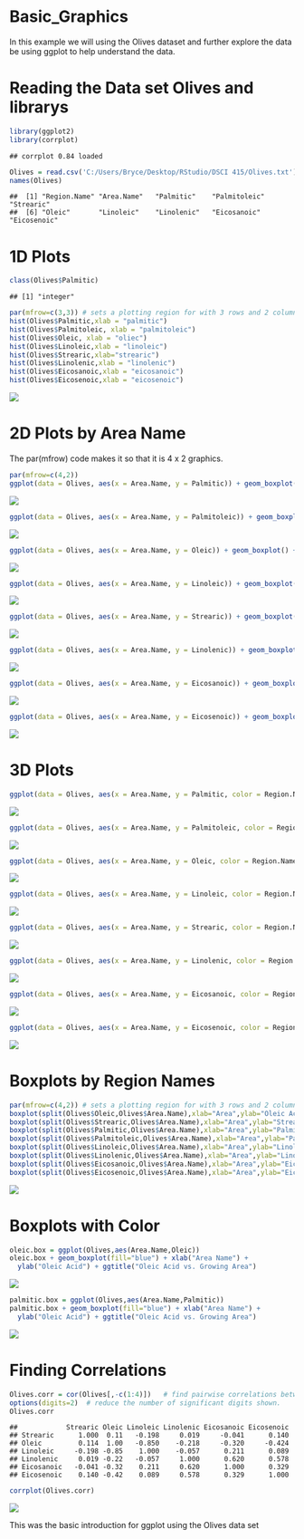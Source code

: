Basic\_Graphics
================

In this example we will using the Olives dataset and further explore the
data be using ggplot to help understand the data.

# Reading the Data set Olives and librarys

``` r
library(ggplot2)
library(corrplot)
```

    ## corrplot 0.84 loaded

``` r
Olives = read.csv('C:/Users/Bryce/Desktop/RStudio/DSCI 415/Olives.txt')
names(Olives)
```

    ##  [1] "Region.Name" "Area.Name"   "Palmitic"    "Palmitoleic" "Strearic"   
    ##  [6] "Oleic"       "Linoleic"    "Linolenic"   "Eicosanoic"  "Eicosenoic"

# 1D Plots

``` r
class(Olives$Palmitic)
```

    ## [1] "integer"

``` r
par(mfrow=c(3,3)) # sets a plotting region for with 3 rows and 2 columns
hist(Olives$Palmitic,xlab = "palmitic")
hist(Olives$Palmitoleic, xlab = "palmitoleic")
hist(Olives$Oleic, xlab = "oliec")
hist(Olives$Linoleic,xlab = "linoleic")
hist(Olives$Strearic,xlab="strearic")
hist(Olives$Linolenic,xlab = "linolenic")
hist(Olives$Eicosanoic,xlab = "eicosanoic")
hist(Olives$Eicosenoic,xlab = "eicosenoic")
```

![](Basic_ggplots_files/figure-gfm/basic%20plots-1.png)<!-- -->

# 2D Plots by Area Name

The par(mfrow) code makes it so that it is 4 x 2 graphics.

``` r
par(mfrow=c(4,2))
ggplot(data = Olives, aes(x = Area.Name, y = Palmitic)) + geom_boxplot() + geom_jitter()
```

![](Basic_ggplots_files/figure-gfm/2d%20plots-1.png)<!-- -->

``` r
ggplot(data = Olives, aes(x = Area.Name, y = Palmitoleic)) + geom_boxplot() + geom_jitter()
```

![](Basic_ggplots_files/figure-gfm/2d%20plots-2.png)<!-- -->

``` r
ggplot(data = Olives, aes(x = Area.Name, y = Oleic)) + geom_boxplot() + geom_jitter()
```

![](Basic_ggplots_files/figure-gfm/2d%20plots-3.png)<!-- -->

``` r
ggplot(data = Olives, aes(x = Area.Name, y = Linoleic)) + geom_boxplot() + geom_jitter()
```

![](Basic_ggplots_files/figure-gfm/2d%20plots-4.png)<!-- -->

``` r
ggplot(data = Olives, aes(x = Area.Name, y = Strearic)) + geom_boxplot() + geom_jitter()
```

![](Basic_ggplots_files/figure-gfm/2d%20plots-5.png)<!-- -->

``` r
ggplot(data = Olives, aes(x = Area.Name, y = Linolenic)) + geom_boxplot() + geom_jitter()
```

![](Basic_ggplots_files/figure-gfm/2d%20plots-6.png)<!-- -->

``` r
ggplot(data = Olives, aes(x = Area.Name, y = Eicosanoic)) + geom_boxplot() + geom_jitter()
```

![](Basic_ggplots_files/figure-gfm/2d%20plots-7.png)<!-- -->

``` r
ggplot(data = Olives, aes(x = Area.Name, y = Eicosenoic)) + geom_boxplot() + geom_jitter()
```

![](Basic_ggplots_files/figure-gfm/2d%20plots-8.png)<!-- -->

# 3D Plots

``` r
ggplot(data = Olives, aes(x = Area.Name, y = Palmitic, color = Region.Name)) + geom_point() + geom_jitter()
```

![](Basic_ggplots_files/figure-gfm/3d%20plots-1.png)<!-- -->

``` r
ggplot(data = Olives, aes(x = Area.Name, y = Palmitoleic, color = Region.Name)) + geom_point() + geom_jitter()
```

![](Basic_ggplots_files/figure-gfm/3d%20plots-2.png)<!-- -->

``` r
ggplot(data = Olives, aes(x = Area.Name, y = Oleic, color = Region.Name)) + geom_point() + geom_jitter()
```

![](Basic_ggplots_files/figure-gfm/3d%20plots-3.png)<!-- -->

``` r
ggplot(data = Olives, aes(x = Area.Name, y = Linoleic, color = Region.Name)) + geom_point() + geom_jitter()
```

![](Basic_ggplots_files/figure-gfm/3d%20plots-4.png)<!-- -->

``` r
ggplot(data = Olives, aes(x = Area.Name, y = Strearic, color = Region.Name)) + geom_point() + geom_jitter()
```

![](Basic_ggplots_files/figure-gfm/3d%20plots-5.png)<!-- -->

``` r
ggplot(data = Olives, aes(x = Area.Name, y = Linolenic, color = Region.Name)) + geom_point() + geom_jitter()
```

![](Basic_ggplots_files/figure-gfm/3d%20plots-6.png)<!-- -->

``` r
ggplot(data = Olives, aes(x = Area.Name, y = Eicosanoic, color = Region.Name)) + geom_point() + geom_jitter()
```

![](Basic_ggplots_files/figure-gfm/3d%20plots-7.png)<!-- -->

``` r
ggplot(data = Olives, aes(x = Area.Name, y = Eicosenoic, color = Region.Name)) + geom_point() + geom_jitter()
```

![](Basic_ggplots_files/figure-gfm/3d%20plots-8.png)<!-- -->

# Boxplots by Region Names

``` r
par(mfrow=c(4,2)) # sets a plotting region for with 3 rows and 2 columns
boxplot(split(Olives$Oleic,Olives$Area.Name),xlab="Area",ylab="Oleic Acid")
boxplot(split(Olives$Strearic,Olives$Area.Name),xlab="Area",ylab="Strearic Acid")
boxplot(split(Olives$Palmitic,Olives$Area.Name),xlab="Area",ylab="Palmitic Acid")
boxplot(split(Olives$Palmitoleic,Olives$Area.Name),xlab="Area",ylab="PalmitOleic Acid")
boxplot(split(Olives$Linoleic,Olives$Area.Name),xlab="Area",ylab="Linoleic Acid")
boxplot(split(Olives$Linolenic,Olives$Area.Name),xlab="Area",ylab="Linolenic Acid")
boxplot(split(Olives$Eicosanoic,Olives$Area.Name),xlab="Area",ylab="Eicosanoic Acid")
boxplot(split(Olives$Eicosenoic,Olives$Area.Name),xlab="Area",ylab="Eicosenoic Acid")
```

![](Basic_ggplots_files/figure-gfm/boxplots-1.png)<!-- -->

# Boxplots with Color

``` r
oleic.box = ggplot(Olives,aes(Area.Name,Oleic))
oleic.box + geom_boxplot(fill="blue") + xlab("Area Name") +
  ylab("Oleic Acid") + ggtitle("Oleic Acid vs. Growing Area")
```

![](Basic_ggplots_files/figure-gfm/boxplots%20with%20color-1.png)<!-- -->

``` r
palmitic.box = ggplot(Olives,aes(Area.Name,Palmitic))
palmitic.box + geom_boxplot(fill="blue") + xlab("Area Name") +
  ylab("Oleic Acid") + ggtitle("Oleic Acid vs. Growing Area")
```

![](Basic_ggplots_files/figure-gfm/boxplots%20with%20color-2.png)<!-- -->

# Finding Correlations

``` r
Olives.corr = cor(Olives[,-c(1:4)])   # find pairwise correlations between all variables.
options(digits=2)  # reduce the number of significant digits shown.
Olives.corr
```

    ##            Strearic Oleic Linoleic Linolenic Eicosanoic Eicosenoic
    ## Strearic      1.000  0.11   -0.198     0.019     -0.041      0.140
    ## Oleic         0.114  1.00   -0.850    -0.218     -0.320     -0.424
    ## Linoleic     -0.198 -0.85    1.000    -0.057      0.211      0.089
    ## Linolenic     0.019 -0.22   -0.057     1.000      0.620      0.578
    ## Eicosanoic   -0.041 -0.32    0.211     0.620      1.000      0.329
    ## Eicosenoic    0.140 -0.42    0.089     0.578      0.329      1.000

``` r
corrplot(Olives.corr)
```

![](Basic_ggplots_files/figure-gfm/correlations-1.png)<!-- -->

This was the basic introduction for ggplot using the Olives data set
